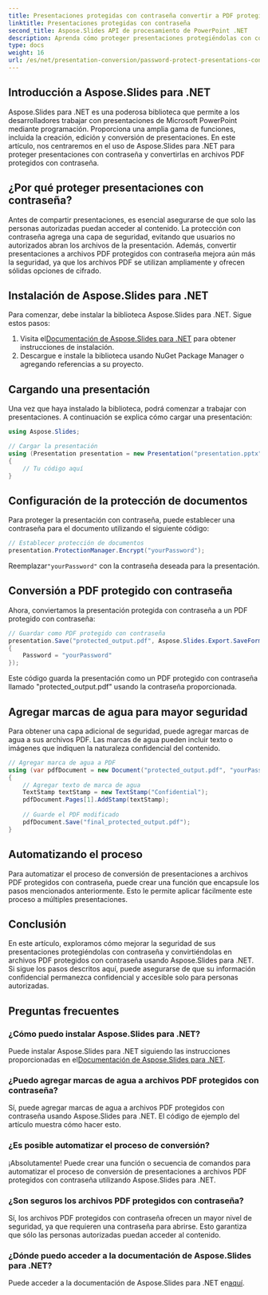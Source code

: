 ```yaml
---
title: Presentaciones protegidas con contraseña convertir a PDF protegido con contraseña
linktitle: Presentaciones protegidas con contraseña
second_title: Aspose.Slides API de procesamiento de PowerPoint .NET
description: Aprenda cómo proteger presentaciones protegiéndolas con contraseña y convirtiéndolas a archivos PDF usando Aspose.Slides para .NET. Mejore la seguridad de los datos ahora.
type: docs
weight: 16
url: /es/net/presentation-conversion/password-protect-presentations-convert-to-password-protected-pdf/
---
```


## Introducción a Aspose.Slides para .NET

Aspose.Slides para .NET es una poderosa biblioteca que permite a los desarrolladores trabajar con presentaciones de Microsoft PowerPoint mediante programación. Proporciona una amplia gama de funciones, incluida la creación, edición y conversión de presentaciones. En este artículo, nos centraremos en el uso de Aspose.Slides para .NET para proteger presentaciones con contraseña y convertirlas en archivos PDF protegidos con contraseña.

## ¿Por qué proteger presentaciones con contraseña?

Antes de compartir presentaciones, es esencial asegurarse de que solo las personas autorizadas puedan acceder al contenido. La protección con contraseña agrega una capa de seguridad, evitando que usuarios no autorizados abran los archivos de la presentación. Además, convertir presentaciones a archivos PDF protegidos con contraseña mejora aún más la seguridad, ya que los archivos PDF se utilizan ampliamente y ofrecen sólidas opciones de cifrado.

## Instalación de Aspose.Slides para .NET

Para comenzar, debe instalar la biblioteca Aspose.Slides para .NET. Sigue estos pasos:

1.  Visita el[Documentación de Aspose.Slides para .NET](https://docs.aspose.com/slides/net/) para obtener instrucciones de instalación.
2. Descargue e instale la biblioteca usando NuGet Package Manager o agregando referencias a su proyecto.

## Cargando una presentación

Una vez que haya instalado la biblioteca, podrá comenzar a trabajar con presentaciones. A continuación se explica cómo cargar una presentación:

```csharp
using Aspose.Slides;

// Cargar la presentación
using (Presentation presentation = new Presentation("presentation.pptx"))
{
    // Tu código aquí
}
```

## Configuración de la protección de documentos

Para proteger la presentación con contraseña, puede establecer una contraseña para el documento utilizando el siguiente código:

```csharp
// Establecer protección de documentos
presentation.ProtectionManager.Encrypt("yourPassword");
```

 Reemplazar`"yourPassword"` con la contraseña deseada para la presentación.

## Conversión a PDF protegido con contraseña

Ahora, conviertamos la presentación protegida con contraseña a un PDF protegido con contraseña:

```csharp
// Guardar como PDF protegido con contraseña
presentation.Save("protected_output.pdf", Aspose.Slides.Export.SaveFormat.Pdf, new Aspose.Slides.Export.PdfOptions
{
    Password = "yourPassword"
});
```

Este código guarda la presentación como un PDF protegido con contraseña llamado "protected_output.pdf" usando la contraseña proporcionada.

## Agregar marcas de agua para mayor seguridad

Para obtener una capa adicional de seguridad, puede agregar marcas de agua a sus archivos PDF. Las marcas de agua pueden incluir texto o imágenes que indiquen la naturaleza confidencial del contenido.

```csharp
// Agregar marca de agua a PDF
using (var pdfDocument = new Document("protected_output.pdf", "yourPassword"))
{
    // Agregar texto de marca de agua
    TextStamp textStamp = new TextStamp("Confidential");
    pdfDocument.Pages[1].AddStamp(textStamp);
    
    // Guarde el PDF modificado
    pdfDocument.Save("final_protected_output.pdf");
}
```

## Automatizando el proceso

Para automatizar el proceso de conversión de presentaciones a archivos PDF protegidos con contraseña, puede crear una función que encapsule los pasos mencionados anteriormente. Esto le permite aplicar fácilmente este proceso a múltiples presentaciones.

## Conclusión

En este artículo, exploramos cómo mejorar la seguridad de sus presentaciones protegiéndolas con contraseña y convirtiéndolas en archivos PDF protegidos con contraseña usando Aspose.Slides para .NET. Si sigue los pasos descritos aquí, puede asegurarse de que su información confidencial permanezca confidencial y accesible solo para personas autorizadas.

## Preguntas frecuentes

### ¿Cómo puedo instalar Aspose.Slides para .NET?

 Puede instalar Aspose.Slides para .NET siguiendo las instrucciones proporcionadas en el[Documentación de Aspose.Slides para .NET](https://docs.aspose.com/slides/net/).

### ¿Puedo agregar marcas de agua a archivos PDF protegidos con contraseña?

Sí, puede agregar marcas de agua a archivos PDF protegidos con contraseña usando Aspose.Slides para .NET. El código de ejemplo del artículo muestra cómo hacer esto.

### ¿Es posible automatizar el proceso de conversión?

¡Absolutamente! Puede crear una función o secuencia de comandos para automatizar el proceso de conversión de presentaciones a archivos PDF protegidos con contraseña utilizando Aspose.Slides para .NET.

### ¿Son seguros los archivos PDF protegidos con contraseña?

Sí, los archivos PDF protegidos con contraseña ofrecen un mayor nivel de seguridad, ya que requieren una contraseña para abrirse. Esto garantiza que sólo las personas autorizadas puedan acceder al contenido.

### ¿Dónde puedo acceder a la documentación de Aspose.Slides para .NET?

 Puede acceder a la documentación de Aspose.Slides para .NET en[aquí](https://docs.aspose.com/slides/net/).